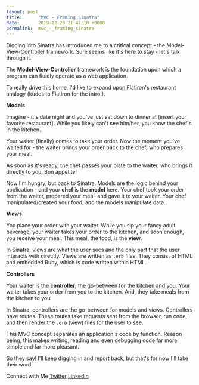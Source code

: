 ```yaml
---
layout: post
title:      "MVC - Framing Sinatra"
date:       2019-12-20 21:47:10 +0000
permalink:  mvc_-_framing_sinatra
---
```



Digging into Sinatra has introduced me to a critical concept - the Model-View-Controller framework. Sure seems like it's here to stay - let's talk through it.

The **Model-View-Controller** framework is the foundation upon which a program can fluidly operate as a web application. 

To really drive this home, I'd like to expand upon Flatiron's restaurant analogy (kudos to Flatiron for the intro!).

**Models**

Imagine - it's date night and you've just sat down to dinner at [insert your favorite restaurant]. While you likely can't see him/her, you know the chef's in the kitchen.

Your waiter (finally) comes to take your order. Now the moment you've waited for - the waiter brings your order back to the chef, who prepares your meal. 

As soon as it's ready, the chef passes your plate to the waiter, who brings it directly to you. Bon appetite!

Now I'm hungry, but back to Sinatra. Models are the logic behind your application - and your **chef** is the **model** here. Your chef took your order from the waiter, prepared your meal, and gave it to your waiter. Your chef manipulated/created your food, and the models manipulate data.

**Views**

You place your order with your waiter. While you sip your fancy adult beverage, your waiter takes your order to the kitchen, and soon enough, you receive your meal. This meal, the food, is the **view**.

In Sinatra, views are what the user sees and the only part that the user interacts with directly. Views are written as `.erb` files. They consist of HTML and embedded Ruby, which is code written within HTML.


**Controllers**

Your waiter is the **controller**, the go-between for the kitchen and you. Your waiter takes your order from you to the kitchen. And, they take meals from the kitchen to you.

In Sinatra, controllers are the go-between for models and views. Controllers have routes. These routes take requests sent from the browser, run code, and then render the `.erb` (view) files for the user to see.

This MVC concept separates an application's code by function. Reason being, this makes writing, reading and even debugging code far more simple and far more pleasant.

So they say! I'll keep digging in and report back, but that's for now I'll take their word.

Connect with Me [Twitter](https://twitter.com/AnnaWijetunga) [LinkedIn](https://www.linkedin.com/in/annatattan/)




